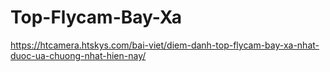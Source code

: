 # Top-Flycam-Bay-Xa
https://htcamera.htskys.com/bai-viet/diem-danh-top-flycam-bay-xa-nhat-duoc-ua-chuong-nhat-hien-nay/
